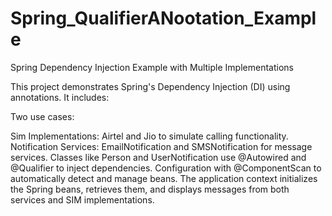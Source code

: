 # Spring_QualifierANootation_Example

Spring Dependency Injection Example with Multiple Implementations

This project demonstrates Spring's Dependency Injection (DI) using annotations. It includes:

Two use cases:

Sim Implementations: Airtel and Jio to simulate calling functionality.
Notification Services: EmailNotification and SMSNotification for message services.
Classes like Person and UserNotification use @Autowired and @Qualifier to inject dependencies.
Configuration with @ComponentScan to automatically detect and manage beans.
The application context initializes the Spring beans, retrieves them, and displays messages from both services and SIM implementations.
